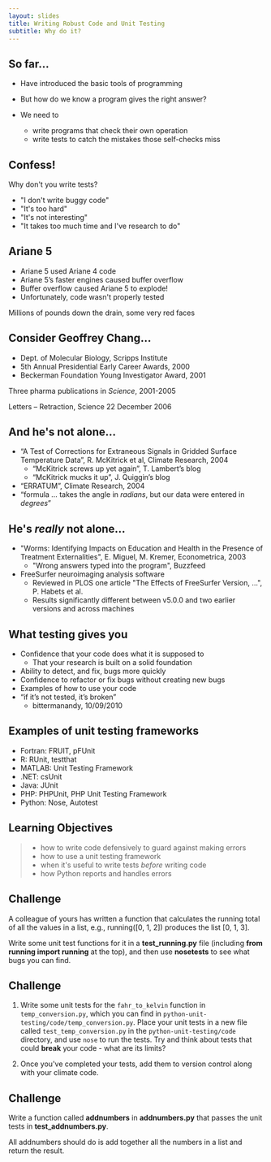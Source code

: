 ```yaml
---
layout: slides
title: Writing Robust Code and Unit Testing
subtitle: Why do it?
---
```


## So far...

- Have introduced the basic tools of programming
- But how do we know a program gives the right answer?

- We need to
    + write programs that check their own operation
    + write tests to catch the mistakes those self-checks miss

## Confess!

Why don't you write tests?

- "I don't write buggy code"
- "It's too hard"
- "It's not interesting"
- "It takes too much time and I've research to do"

## Ariane 5

- Ariane 5 used Ariane 4 code
- Ariane 5’s faster engines caused buffer overflow
- Buffer overflow caused Ariane 5 to explode!
- Unfortunately, code wasn't properly tested

Millions of pounds down the drain, some very red faces

## Consider Geoffrey Chang...

- Dept. of Molecular Biology, Scripps Institute
- 5th Annual Presidential Early Career Awards, 2000
- Beckerman Foundation Young Investigator Award, 2001 

Three pharma publications in *Science*, 2001-2005

Letters – Retraction, Science 22 December 2006

## And he's not alone...

- “A Test of Corrections for Extraneous Signals in Gridded Surface Temperature Data”, R. McKitrick et al, Climate Research, 2004
    + “McKitrick screws up yet again”, T. Lambert’s blog
    + “McKitrick mucks it up”, J. Quiggin’s blog
- “ERRATUM”, Climate Research, 2004
- “formula … takes the angle in *radians*, but our data were entered in *degrees*”

## He's *really* not alone...

- "Worms: Identifying Impacts on Education and Health in the Presence of Treatment Externalities", E. Miguel, M. Kremer, Econometrica, 2003
    + "Wrong answers typed into the program", Buzzfeed
- FreeSurfer neuroimaging analysis software
    + Reviewed in PLOS one article "The Effects of FreeSurfer Version, ...", P. Habets et al.
    + Results significantly different between v5.0.0 and two earlier versions and across machines

## What testing gives you

- Confidence that your code does what it is supposed to
    + That your research is built on a solid foundation
- Ability to detect, and fix, bugs more quickly
- Confidence to refactor or fix bugs without creating new bugs
- Examples of how to use your code
- “if it’s not tested, it’s broken”
    + bittermanandy, 10/09/2010

## Examples of unit testing frameworks

- Fortran: FRUIT, pFUnit
- R: RUnit, testthat
- MATLAB: Unit Testing Framework
- .NET: csUnit
- Java: JUnit
- PHP: PHPUnit, PHP Unit Testing Framework
- Python: Nose, Autotest

## Learning Objectives

> * how to write code defensively to guard against making errors
> * how to use a unit testing framework
> * when it's useful to write tests *before* writing code
> * how Python reports and handles errors

## Challenge

A colleague of yours has written a function that calculates the running total of all the values in a list, e.g., running([0, 1, 2]) produces the list [0, 1, 3]. 

Write some unit test functions for it in a **test_running.py** file (including **from running import running** at the top), and then use **nosetests** to see what bugs you can find.

## Challenge

1. Write some unit tests for the 	`fahr_to_kelvin` function in `temp_conversion.py`, which you can find in `python-unit-testing/code/temp_conversion.py`. Place your unit tests in a 
new file  called `test_temp_conversion.py` in the `python-unit-testing/code` directory, and use `nose` to run the tests. Try and think  about tests that could **break** your code - what 
are its limits?

2. Once you've completed your tests, add them to version control along with your climate code.

## Challenge

Write a function called **addnumbers** in **addnumbers.py** that passes the unit tests in **test_addnumbers.py**.

All addnumbers should do is add together all the numbers in a list and return the result.
